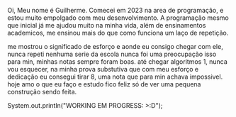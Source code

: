 Oi, Meu nome é Guilherme. Comecei em 2023 na area de programação, e estou muito empolgado com meu desenvolvimento.
A programação mesmo que inicial já me ajudou muito na minha vida, além de ensinamentos academicos, me ensinou mais do que como funciona um laço de repetição.

me mostrou o significado de esforço e aonde eu consigo chegar com ele, nunca repeti nenhuma serie da escola nunca foi uma preocupação isso para min, minhas notas sempre foram boas.
até chegar algoritmos 1, nunca vou esquecer, na minha prova substutiva que com meu esforço e dedicação eu consegui tirar 8, uma nota que para min achava impossivel.
hoje amo o que eu faço e estudo fico feliz só de ver uma pequena construção sendo feita.

System.out.println("WORKING EM PROGRESS: >:D");
